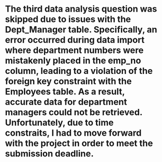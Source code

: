 #  The third data analysis question was skipped due to issues with the Dept_Manager table. Specifically, an error occurred during data import where department numbers were mistakenly placed in the emp_no column, leading to a violation of the foreign key constraint with the Employees table. As a result, accurate data for department managers could not be retrieved. Unfortunately, due to time constraits, I had to move forward with the project in order to meet the submission deadline. 
